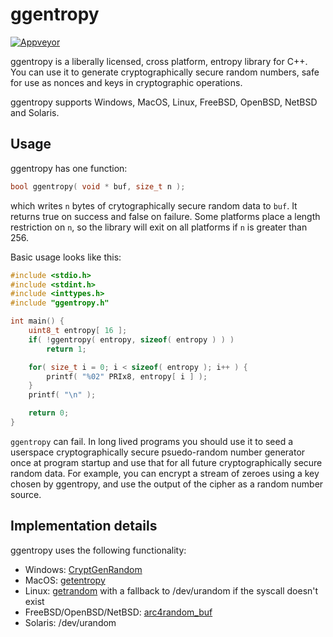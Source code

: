 # ggentropy

[![Appveyor](https://ci.appveyor.com/api/projects/status/xjeb72qltn1l0r3v?svg=true)](https://ci.appveyor.com/project/mikejsavage/ggentropy)

ggentropy is a liberally licensed, cross platform, entropy library for
C++. You can use it to generate cryptographically secure random numbers,
safe for use as nonces and keys in cryptographic operations.

ggentropy supports Windows, MacOS, Linux, FreeBSD, OpenBSD, NetBSD and
Solaris.


## Usage

ggentropy has one function:

```cpp
bool ggentropy( void * buf, size_t n );
```

which writes `n` bytes of crytographically secure random data to `buf`.
It returns true on success and false on failure. Some platforms place a
length restriction on `n`, so the library will exit on all platforms if
`n` is greater than 256.

Basic usage looks like this:

```cpp
#include <stdio.h>
#include <stdint.h>
#include <inttypes.h>
#include "ggentropy.h"

int main() {
	uint8_t entropy[ 16 ];
	if( !ggentropy( entropy, sizeof( entropy ) ) )
		return 1;

	for( size_t i = 0; i < sizeof( entropy ); i++ ) {
		printf( "%02" PRIx8, entropy[ i ] );
	}
	printf( "\n" );

	return 0;
}
```

`ggentropy` can fail. In long lived programs you should use it to seed a
userspace cryptographically secure psuedo-random number generator once
at program startup and use that for all future cryptographically secure
random data. For example, you can encrypt a stream of zeroes using a key
chosen by ggentropy, and use the output of the cipher as a random number
source.


## Implementation details

ggentropy uses the following functionality:

- Windows: [CryptGenRandom](https://docs.microsoft.com/en-us/windows/win32/api/wincrypt/nf-wincrypt-cryptgenrandom)
- MacOS: [getentropy](https://opensource.apple.com/source/xnu/xnu-3789.21.4/bsd/man/man2/getentropy.2.auto.html)
- Linux: [getrandom](https://lwn.net/Articles/606141/) with a fallback
  to /dev/urandom if the syscall doesn't exist
- FreeBSD/OpenBSD/NetBSD: [arc4random_buf](https://man.openbsd.org/arc4random_buf)
- Solaris: /dev/urandom
